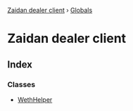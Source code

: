 [Zaidan dealer client](README.md) › [Globals](globals.md)

# Zaidan dealer client

## Index

### Classes

* [WethHelper](classes/wethhelper.md)
